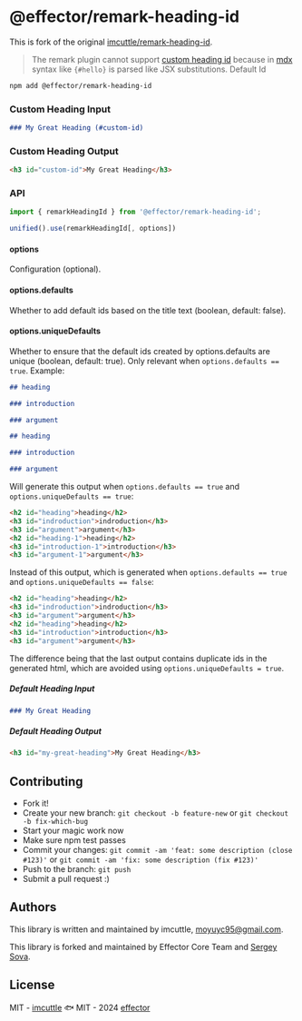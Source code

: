 # @effector/remark-heading-id

This is fork of the original [imcuttle/remark-heading-id](https://github.com/imcuttle/remark-heading-id).

> The remark plugin cannot support [custom heading id](https://www.markdownguide.org/extended-syntax/#heading-ids) because in [mdx](https://github.com/mdx-js/mdx) syntax like `{#hello}` is parsed like JSX substitutions.
> Default Id

```bash
npm add @effector/remark-heading-id
```

### Custom Heading Input

```markdown
### My Great Heading (#custom-id)
```

### Custom Heading Output

```html
<h3 id="custom-id">My Great Heading</h3>
```

### API

```js
import { remarkHeadingId } from '@effector/remark-heading-id';

unified().use(remarkHeadingId[, options])
```

#### options

Configuration (optional).

#### options.defaults

Whether to add default ids based on the title text (boolean, default: false).

#### options.uniqueDefaults

Whether to ensure that the default ids created by options.defaults are unique (boolean, default: true).
Only relevant when `options.defaults == true`.
Example:

```markdown
## heading

### introduction

### argument

## heading

### introduction

### argument
```

Will generate this output when `options.defaults == true` and `options.uniqueDefaults == true`:

```html
<h2 id="heading">heading</h2>
<h3 id="indroduction">indroduction</h3>
<h3 id="argument">argument</h3>
<h2 id="heading-1">heading</h2>
<h3 id="introduction-1">introduction</h3>
<h3 id="argument-1">argument</h3>
```

Instead of this output, which is generated when `options.defaults == true` and `options.uniqueDefaults == false`:

```html
<h2 id="heading">heading</h2>
<h3 id="indroduction">indroduction</h3>
<h3 id="argument">argument</h3>
<h2 id="heading">heading</h2>
<h3 id="introduction">introduction</h3>
<h3 id="argument">argument</h3>
```

The difference being that the last output contains duplicate ids in the generated html, which are avoided using
`options.uniqueDefaults = true`.

##### Default Heading Input

```markdown
### My Great Heading
```

##### Default Heading Output

```html
<h3 id="my-great-heading">My Great Heading</h3>
```

## Contributing

- Fork it!
- Create your new branch:
  `git checkout -b feature-new` or `git checkout -b fix-which-bug`
- Start your magic work now
- Make sure npm test passes
- Commit your changes:
  `git commit -am 'feat: some description (close #123)'` or `git commit -am 'fix: some description (fix #123)'`
- Push to the branch: `git push`
- Submit a pull request :)

## Authors

This library is written and maintained by imcuttle, <a href="mailto:moyuyc95@gmail.com">moyuyc95@gmail.com</a>.

This library is forked and maintained by Effector Core Team and [Sergey Sova](https://github.com/sergeysova).

## License

MIT - [imcuttle](https://github.com/imcuttle) 🐟
MIT - 2024 [effector](https://github.com/effector)
